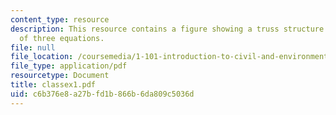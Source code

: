 ```yaml
---
content_type: resource
description: This resource contains a figure showing a truss structure and solution
  of three equations.
file: null
file_location: /coursemedia/1-101-introduction-to-civil-and-environmental-engineering-design-i-fall-2005/c6b376e8a27bfd1b866b6da809c5036d_classex1.pdf
file_type: application/pdf
resourcetype: Document
title: classex1.pdf
uid: c6b376e8-a27b-fd1b-866b-6da809c5036d
---
```

